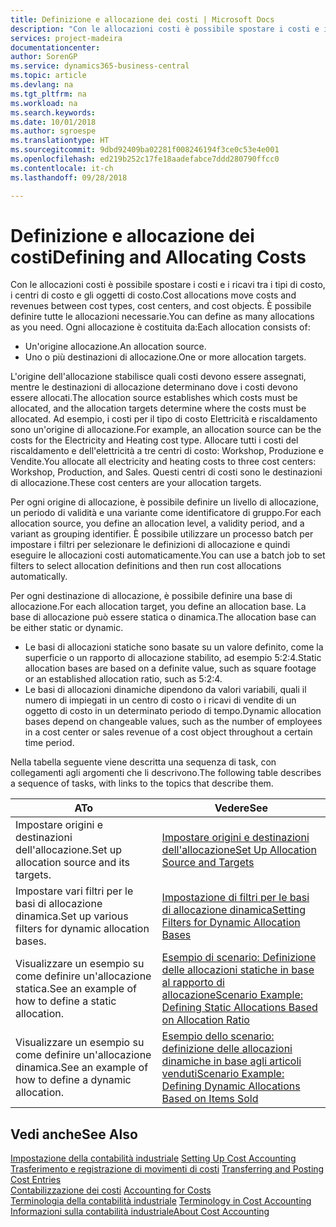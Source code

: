 ```yaml
---
title: Definizione e allocazione dei costi | Microsoft Docs
description: "Con le allocazioni costi è possibile spostare i costi e i ricavi tra i tipi di costo, i centri di costo e gli oggetti di costo. È possibile definire tutte le allocazioni necessarie."
services: project-madeira
documentationcenter: 
author: SorenGP
ms.service: dynamics365-business-central
ms.topic: article
ms.devlang: na
ms.tgt_pltfrm: na
ms.workload: na
ms.search.keywords: 
ms.date: 10/01/2018
ms.author: sgroespe
ms.translationtype: HT
ms.sourcegitcommit: 9dbd92409ba02281f008246194f3ce0c53e4e001
ms.openlocfilehash: ed219b252c17fe18aadefabce7ddd280790ffcc0
ms.contentlocale: it-ch
ms.lasthandoff: 09/28/2018

---
```

# <a name="defining-and-allocating-costs"></a><span data-ttu-id="6617d-104">Definizione e allocazione dei costi</span><span class="sxs-lookup"><span data-stu-id="6617d-104">Defining and Allocating Costs</span></span>
<span data-ttu-id="6617d-105">Con le allocazioni costi è possibile spostare i costi e i ricavi tra i tipi di costo, i centri di costo e gli oggetti di costo.</span><span class="sxs-lookup"><span data-stu-id="6617d-105">Cost allocations move costs and revenues between cost types, cost centers, and cost objects.</span></span> <span data-ttu-id="6617d-106">È possibile definire tutte le allocazioni necessarie.</span><span class="sxs-lookup"><span data-stu-id="6617d-106">You can define as many allocations as you need.</span></span> <span data-ttu-id="6617d-107">Ogni allocazione è costituita da:</span><span class="sxs-lookup"><span data-stu-id="6617d-107">Each allocation consists of:</span></span>  

-   <span data-ttu-id="6617d-108">Un'origine allocazione.</span><span class="sxs-lookup"><span data-stu-id="6617d-108">An allocation source.</span></span>  
-   <span data-ttu-id="6617d-109">Uno o più destinazioni di allocazione.</span><span class="sxs-lookup"><span data-stu-id="6617d-109">One or more allocation targets.</span></span>  

<span data-ttu-id="6617d-110">L'origine dell'allocazione stabilisce quali costi devono essere assegnati, mentre le destinazioni di allocazione determinano dove i costi devono essere allocati.</span><span class="sxs-lookup"><span data-stu-id="6617d-110">The allocation source establishes which costs must be allocated, and the allocation targets determine where the costs must be allocated.</span></span> <span data-ttu-id="6617d-111">Ad esempio, i costi per il tipo di costo Elettricità e riscaldamento sono un'origine di allocazione.</span><span class="sxs-lookup"><span data-stu-id="6617d-111">For example, an allocation source can be the costs for the Electricity and Heating cost type.</span></span> <span data-ttu-id="6617d-112">Allocare tutti i costi del riscaldamento e dell'elettricità a tre centri di costo: Workshop, Produzione e Vendite.</span><span class="sxs-lookup"><span data-stu-id="6617d-112">You allocate all electricity and heating costs to three cost centers: Workshop, Production, and Sales.</span></span> <span data-ttu-id="6617d-113">Questi centri di costi sono le destinazioni di allocazione.</span><span class="sxs-lookup"><span data-stu-id="6617d-113">These cost centers are your allocation targets.</span></span>  

<span data-ttu-id="6617d-114">Per ogni origine di allocazione, è possibile definire un livello di allocazione, un periodo di validità e una variante come identificatore di gruppo.</span><span class="sxs-lookup"><span data-stu-id="6617d-114">For each allocation source, you define an allocation level, a validity period, and a variant as grouping identifier.</span></span> <span data-ttu-id="6617d-115">È possibile utilizzare un processo batch per impostare i filtri per selezionare le definizioni di allocazione e quindi eseguire le allocazioni costi automaticamente.</span><span class="sxs-lookup"><span data-stu-id="6617d-115">You can use a batch job to set filters to select allocation definitions and then run cost allocations automatically.</span></span>  

<span data-ttu-id="6617d-116">Per ogni destinazione di allocazione, è possibile definire una base di allocazione.</span><span class="sxs-lookup"><span data-stu-id="6617d-116">For each allocation target, you define an allocation base.</span></span> <span data-ttu-id="6617d-117">La base di allocazione può essere statica o dinamica.</span><span class="sxs-lookup"><span data-stu-id="6617d-117">The allocation base can be either static or dynamic.</span></span>  

-   <span data-ttu-id="6617d-118">Le basi di allocazioni statiche sono basate su un valore definito, come la superficie o un rapporto di allocazione stabilito, ad esempio 5:2:4.</span><span class="sxs-lookup"><span data-stu-id="6617d-118">Static allocation bases are based on a definite value, such as square footage or an established allocation ratio, such as 5:2:4.</span></span>  
-   <span data-ttu-id="6617d-119">Le basi di allocazioni dinamiche dipendono da valori variabili, quali il numero di impiegati in un centro di costo o i ricavi di vendite di un oggetto di costo in un determinato periodo di tempo.</span><span class="sxs-lookup"><span data-stu-id="6617d-119">Dynamic allocation bases depend on changeable values, such as the number of employees in a cost center or sales revenue of a cost object throughout a certain time period.</span></span>  

<span data-ttu-id="6617d-120">Nella tabella seguente viene descritta una sequenza di task, con collegamenti agli argomenti che li descrivono.</span><span class="sxs-lookup"><span data-stu-id="6617d-120">The following table describes a sequence of tasks, with links to the topics that describe them.</span></span>

|<span data-ttu-id="6617d-121">A</span><span class="sxs-lookup"><span data-stu-id="6617d-121">To</span></span>|<span data-ttu-id="6617d-122">Vedere</span><span class="sxs-lookup"><span data-stu-id="6617d-122">See</span></span>|  
|--------|---------|  
|<span data-ttu-id="6617d-123">Impostare origini e destinazioni dell'allocazione.</span><span class="sxs-lookup"><span data-stu-id="6617d-123">Set up allocation source and its targets.</span></span>|[<span data-ttu-id="6617d-124">Impostare origini e destinazioni dell'allocazione</span><span class="sxs-lookup"><span data-stu-id="6617d-124">Set Up Allocation Source and Targets</span></span>](finance-how-to-set-up-allocation-source-and-targets.md)|  
|<span data-ttu-id="6617d-125">Impostare vari filtri per le basi di allocazione dinamica.</span><span class="sxs-lookup"><span data-stu-id="6617d-125">Set up various filters for dynamic allocation bases.</span></span>|[<span data-ttu-id="6617d-126">Impostazione di filtri per le basi di allocazione dinamica</span><span class="sxs-lookup"><span data-stu-id="6617d-126">Setting Filters for Dynamic Allocation Bases</span></span>](finance-setting-filters-for-dynamic-allocation-bases.md)|  
|<span data-ttu-id="6617d-127">Visualizzare un esempio su come definire un'allocazione statica.</span><span class="sxs-lookup"><span data-stu-id="6617d-127">See an example of how to define a static allocation.</span></span>|[<span data-ttu-id="6617d-128">Esempio di scenario: Definizione delle allocazioni statiche in base al rapporto di allocazione</span><span class="sxs-lookup"><span data-stu-id="6617d-128">Scenario Example: Defining Static Allocations Based on Allocation Ratio</span></span>](finance-scenario-example-defining-static-allocations-based-on-allocation-ratio.md)|  
|<span data-ttu-id="6617d-129">Visualizzare un esempio su come definire un'allocazione dinamica.</span><span class="sxs-lookup"><span data-stu-id="6617d-129">See an example of how to define a dynamic allocation.</span></span>|[<span data-ttu-id="6617d-130">Esempio dello scenario: definizione delle allocazioni dinamiche in base agli articoli venduti</span><span class="sxs-lookup"><span data-stu-id="6617d-130">Scenario Example: Defining Dynamic Allocations Based on Items Sold</span></span>](finance-scenario-example-defining-dynamic-allocations-based-on-items-sold.md)|  

## <a name="see-also"></a><span data-ttu-id="6617d-131">Vedi anche</span><span class="sxs-lookup"><span data-stu-id="6617d-131">See Also</span></span>  
 <span data-ttu-id="6617d-132">[Impostazione della contabilità industriale](finance-set-up-cost-accounting.md) </span><span class="sxs-lookup"><span data-stu-id="6617d-132">[Setting Up Cost Accounting](finance-set-up-cost-accounting.md) </span></span>  
 <span data-ttu-id="6617d-133">[Trasferimento e registrazione di movimenti di costi](finance-transfer-and-post-cost-entries.md) </span><span class="sxs-lookup"><span data-stu-id="6617d-133">[Transferring and Posting Cost Entries](finance-transfer-and-post-cost-entries.md) </span></span>  
 <span data-ttu-id="6617d-134">[Contabilizzazione dei costi](finance-manage-cost-accounting.md) </span><span class="sxs-lookup"><span data-stu-id="6617d-134">[Accounting for Costs](finance-manage-cost-accounting.md) </span></span>  
 <span data-ttu-id="6617d-135">[Terminologia della contabilità industriale](finance-terminology-in-cost-accounting.md) </span><span class="sxs-lookup"><span data-stu-id="6617d-135">[Terminology in Cost Accounting](finance-terminology-in-cost-accounting.md) </span></span>  
 [<span data-ttu-id="6617d-136">Informazioni sulla contabilità industriale</span><span class="sxs-lookup"><span data-stu-id="6617d-136">About Cost Accounting</span></span>](finance-about-cost-accounting.md)

